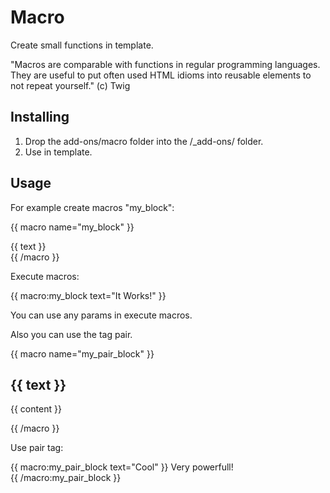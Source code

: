 Macro
==============

Create small functions in template.

"Macros are comparable with functions in regular programming languages. They are useful to put often used HTML idioms into reusable elements to not repeat yourself." (c) Twig

Installing
----------
1. Drop the add-ons/macro folder into the /_add-ons/ folder.
2. Use in template.


Usage
-----

For example create macros "my_block":

  {{ macro name="my_block" }}
    <div class="block">{{ text }}</div>
  {{ /macro }}

Execute macros:

  {{ macro:my_block text="It Works!" }}

You can use any params in execute macros.

Also you can use the tag pair.

  {{ macro name="my_pair_block" }}
    <div class="block">
      <h2>{{ text }}</h2>
      <p>{{ content }}</p>
    </div>
  {{ /macro }}

Use pair tag:

  {{ macro:my_pair_block text="Cool" }}
      Very powerfull!  
  {{ /macro:my_pair_block }}
